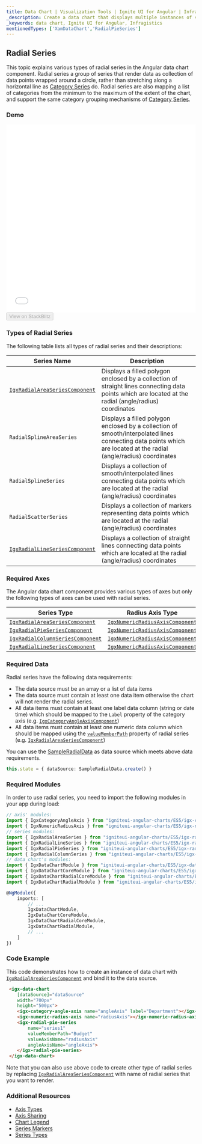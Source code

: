 ```yaml
---
title: Data Chart | Visualization Tools | Ignite UI for Angular | Infragistics | Radial
_description: Create a data chart that displays multiple instances of visual elements in the same plot area in order to create composite chart views.
_keywords: data chart, Ignite UI for Angular, Infragistics
mentionedTypes: ['XamDataChart','RadialPieSeries']
---
```


## Radial Series

This topic explains various types of radial series in the Angular data chart component. Radial series a group of series that render data as collection of data points wrapped around a circle, rather than stretching along a horizontal line as [Category Series](datachart_series_types_category.md) do. Radial series are also mapping a list of categories from the minimum to the maximum of the extent of the chart, and support the same category grouping mechanisms of [Category Series](datachart_series_types_category.md).

### Demo

<div class="sample-container loading" style="height: 500px">
    <iframe id="data-chart-type-radial-series-iframe" src='{environment:demosBaseUrl}/charts/data-chart-type-radial-series' width="100%" height="100%" seamless frameBorder="0" onload="onXPlatSampleIframeContentLoaded(this);"></iframe>
</div>
<div>
    <button data-localize="stackblitz" disabled class="stackblitz-btn" data-iframe-id="data-chart-type-radial-series-iframe" data-demos-base-url="{environment:demosBaseUrl}">View on StackBlitz
    </button>
</div>

<div class="divider--half"></div>

### Types of Radial Series

The following table lists all types of radial series and their descriptions:

| Series Name                                                                                                 | Description                                                                                                                                                       |
| ----------------------------------------------------------------------------------------------------------- | ----------------------------------------------------------------------------------------------------------------------------------------------------------------- |
| [`IgxRadialAreaSeriesComponent`](/components/datachart_series_types_radial.html) | Displays a filled polygon enclosed by a collection of straight lines connecting data points which are located at the radial (angle/radius) coordinates            |
| `RadialSplineAreaSeries`                                                                                    | Displays a filled polygon enclosed by a collection of smooth/interpolated lines connecting data points which are located at the radial (angle/radius) coordinates |
| `RadialSplineSeries`                                                                                        | Displays a collection of smooth/interpolated lines connecting data points which are located at the radial (angle/radius) coordinates                              |
| `RadialScatterSeries`                                                                                       | Displays a collection of markers representing data points which are located at the radial (angle/radius) coordinates                                              |
| [`IgxRadialLineSeriesComponent`](/components/datachart_series_types_radial.html) | Displays a collection of straight lines connecting data points which are located at the radial (angle/radius) coordinates                                         |

### Required Axes

The Angular data chart component provides various types of axes but only the following types of axes can be used with radial series.

| Series Type                                                                                                     | Radius Axis Type                                                                                              | Angle Axis Type                                                                                               |
| --------------------------------------------------------------------------------------------------------------- | ------------------------------------------------------------------------------------------------------------- | ------------------------------------------------------------------------------------------------------------- |
| [`IgxRadialAreaSeriesComponent`](/components/datachart_series_types_radial.html)     | [`IgxNumericRadiusAxisComponent`](/components/datachart_series_types_radial.html) | [`IgxCategoryAngleAxisComponent`](/components/datachart_series_types_radial.html) |
| [`IgxRadialPieSeriesComponent`](/components/datachart_series_types_radial.html)       | [`IgxNumericRadiusAxisComponent`](/components/datachart_series_types_radial.html) | [`IgxCategoryAngleAxisComponent`](/components/datachart_series_types_radial.html) |
| [`IgxRadialColumnSeriesComponent`](/components/datachart_series_types_radial.html) | [`IgxNumericRadiusAxisComponent`](/components/datachart_series_types_radial.html) | [`IgxCategoryAngleAxisComponent`](/components/datachart_series_types_radial.html) |
| [`IgxRadialLineSeriesComponent`](/components/datachart_series_types_radial.html)     | [`IgxNumericRadiusAxisComponent`](/components/datachart_series_types_radial.html) | [`IgxCategoryAngleAxisComponent`](/components/datachart_series_types_radial.html) |

### Required Data

Radial series have the following data requirements:

-   The data source must be an array or a list of data items
-   The data source must contain at least one data item otherwise the chart will not render the radial series.
-   All data items must contain at least one label data column (string or date time) which should be mapped to the `Label` property of the category axis (e.g. [`IgxCategoryAngleAxisComponent`](/components/datachart_series_types_radial.html))
-   All data items must contain at least one numeric data column which should be mapped using the [`valueMemberPath`](/components/datachart_series_types_radial.html) property of radial series (e.g. [`IgxRadialAreaSeriesComponent`](/components/datachart_series_types_radial.html))

You can use the [SampleRadialData](datachart_data_sources_radial.md) as data source which meets above data requirements.

```ts
this.state = { dataSource: SampleRadialData.create() }
```

### Required Modules

<!-- Angular -->

In order to use radial series, you need to import the following modules in your app during load:

```ts
// axis' modules:
import { IgxCategoryAngleAxis } from "igniteui-angular-charts/ES5/igx-category-angle-axis";
import { IgxNumericRadiusAxis } from "igniteui-angular-charts/ES5/igx-numeric-radius-axis";
// series modules:
import { IgxRadialAreaSeries } from "igniteui-angular-charts/ES5/igx-radial-area-series";
import { IgxRadialLineSeries } from "igniteui-angular-charts/ES5/igx-radial-line-series";
import { IgxRadialPieSeries } from "igniteui-angular-charts/ES5/igx-radial-pie-series";
import { IgxRadialColumnSeries } from "igniteui-angular-charts/ES5/igx-radial-column-series";
// data chart's modules:
import { IgxDataChartModule } from "igniteui-angular-charts/ES5/igx-data-chart-module";
import { IgxDataChartCoreModule } from "igniteui-angular-charts/ES5/igx-data-chart-core-module";
import { IgxDataChartRadialCoreModule } from "igniteui-angular-charts/ES5/igx-data-chart-radial-core-module";
import { IgxDataChartRadialModule } from "igniteui-angular-charts/ES5/igx-data-chart-radial-module";

@NgModule({
    imports: [
        // ...
        IgxDataChartModule,
        IgxDataChartCoreModule,
        IgxDataChartRadialCoreModule,
        IgxDataChartRadialModule,
        // ...
    ]
})
```

### Code Example

This code demonstrates how to create an instance of data chart with [`IgxRadialAreaSeriesComponent`](/components/datachart_series_types_radial.html) and bind it to the data source.

```html
 <igx-data-chart
    [dataSource]="dataSource"
    width="700px"
    height="500px">
    <igx-category-angle-axis name="angleAxis" label="Department"></igx-category-angle-axis>
    <igx-numeric-radius-axis name="radiusAxis"></igx-numeric-radius-axis>
    <igx-radial-pie-series
        name="series1"
        valueMemberPath="Budget"
        valueAxisName="radiusAxis"
        angleAxisName="angleAxis">
    </igx-radial-pie-series>
 </igx-data-chart>
```

Note that you can also use above code to create other type of radial series by replacing [`IgxRadialAreaSeriesComponent`](/components/datachart_series_types_radial.html) with name of radial series that you want to render.

### Additional Resources

-   [Axis Types](datachart_axis_types.md)
-   [Axis Sharing](datachart_axis_sharing.md)
-   [Chart Legend](datachart_chart_legends.md)
-   [Series Markers](datachart_series_markers.md)
-   [Series Types](datachart_series_types.md)
